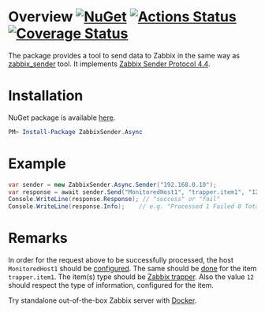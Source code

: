# Overview [![NuGet](https://img.shields.io/nuget/v/ZabbixSender.Async.svg)](https://www.nuget.org/packages/ZabbixSender.Async) [![Actions Status](../../workflows/.NET%209/badge.svg)](../../actions) [![Coverage Status](https://coveralls.io/repos/github/stop-cran/ZabbixSender.Async/badge.svg?branch=master)](https://coveralls.io/github/stop-cran/ZabbixSender.Async?branch=master)

The package provides a tool to send data to Zabbix in the same way as [zabbix_sender](https://www.zabbix.com/documentation/4.4/manual/concepts/sender) tool. It implements [Zabbix Sender Protocol 4.4](https://www.zabbix.com/documentation/4.4/manual/appendix/protocols/zabbix_sender).

# Installation

NuGet package is available [here](https://www.nuget.org/packages/ZabbixSender.Async/).

```PowerShell
PM> Install-Package ZabbixSender.Async
```

# Example

```C#
var sender = new ZabbixSender.Async.Sender("192.168.0.10");
var response = await sender.Send("MonitoredHost1", "trapper.item1", "12");
Console.WriteLine(response.Response); // "success" or "fail"
Console.WriteLine(response.Info);    // e.g. "Processed 1 Failed 0 Total 1 Seconds spent 0.000253"
```

# Remarks

In order for the request above to be successfully processed, the host `MonitoredHost1` should be [configured](https://www.zabbix.com/documentation/4.4/manual/config/hosts/host). The same should be [done](https://www.zabbix.com/documentation/4.4/manual/config/items/item) for the item `trapper.item1`. The item(s) type should be [Zabbix trapper](https://www.zabbix.com/documentation/4.4/manual/config/items/itemtypes/trapper). Also the value `12` should respect the type of information, configured for the item.

Try standalone out-of-the-box Zabbix server with [Docker](https://hub.docker.com/r/zabbix/zabbix-appliance).
